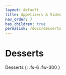 ```yaml
---
layout: default
title: Appetizers & Sides
nav_order: 7
has_children: true
permalink: /docs/desserts
---
```


# Desserts

Desserts
{: .fs-6 .fw-300 }
